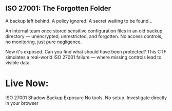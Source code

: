 ## ISO 27001: The Forgotten Folder
A backup left behind. A policy ignored. A secret waiting to be found...

An internal team once stored sensitive configuration files in an old backup directory — unencrypted, unrestricted, and forgotten. No access controls, no monitoring, just pure negligence.

Now it's exposed.
Can you find what should have been protected?
This CTF simulates a real-world ISO 27001 failure — where missing controls lead to visible data.

# Live Now:
ISO 27001 Shadow Backup Exposure
No tools. No setup. Investigate directly in your browser
